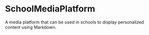 # SchoolMediaPlatform
A media platform that can be used in schools to display personalized content using Markdown.